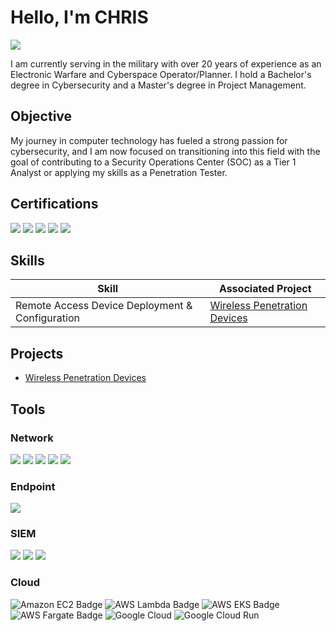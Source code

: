# Hello, I'm CHRIS
<a href="https://www.linkedin.com/in/christopher-toledo-pm-2b7624118/"><img src="https://img.shields.io/badge/-LinkedIn-0072b1?&style=for-the-badge&logo=linkedin&logoColor=white" /></a>

I am currently serving in the military with over 20 years of experience as an Electronic Warfare and Cyberspace Operator/Planner. I hold a Bachelor's degree in Cybersecurity and a Master's degree in Project Management.

## Objective

My journey in computer technology has fueled a strong passion for cybersecurity, and I am now focused on transitioning into this field with the goal of contributing to a Security Operations Center (SOC) as a Tier 1 Analyst or applying my skills as a Penetration Tester.


## Certifications
<div>
<img src="https://img.shields.io/badge/CompTIA-Security%2B-FF0000?&style=for-the-badge&logo=CompTIA&logoColor=white" />
<img src="https://img.shields.io/badge/CompTIA-CySA%2B-4D4D4D?&style=for-the-badge&logo=CompTIA&logoColor=white" />
<img src="https://img.shields.io/badge/CompTIA-CSAP-006400?style=for-the-badge&logo=CompTIA&logoColor=white" />    
<img src="https://img.shields.io/badge/EC--Council-CEH-005C5C?style=for-the-badge&logo=EC-Council&logoColor=white" />
<img src="https://img.shields.io/badge/AWS-Cloud_Practitioner-232F3E?style=for-the-badge&logo=Amazon-AWS&logoColor=white" />
</div>



## Skills

| Skill                                           | Associated Project         |
|-------------------------------------------------|----------------------------|
| Remote Access Device Deployment & Configuration | <a href="https://github.com/ScarletN3xus/Wireless-Penetration-Devices">Wireless Penetration Devices</a>|



## Projects
- [Wireless Penetration Devices](https://github.com/ScarletN3xus/Wireless-Penetration-Devices)



## Tools

### Network
<div>
    <img src="https://img.shields.io/badge/-Wireshark-1679A7?&style=for-the-badge&logo=Wireshark&logoColor=white" />
    <img src="https://img.shields.io/badge/Netstat-4D4D4D?style=for-the-badge&logo=Linux&logoColor=white" />
    <img src="https://img.shields.io/badge/Nmap-4D4D4D?style=for-the-badge&logo=Nmap&logoColor=white" />
    <img src="https://img.shields.io/badge/Nikto-4D4D4D?style=for-the-badge&logo=OpenVAS&logoColor=white" />
    <img src="https://img.shields.io/badge/Kismet-4D4D4D?style=for-the-badge&logo=Kismet&logoColor=white" />
</div>

### Endpoint
<div>
    <img src="https://img.shields.io/badge/-Microsoft_Defender_for_Endpoint-00A4EF?&style=for-the-badge&logo=Microsoft&logoColor=white" />
</div>

### SIEM
<div>
    <img src="https://img.shields.io/badge/-Microsoft_Sentinel-0078D4?&style=for-the-badge&logo=Microsoft&logoColor=white" />
    <img src="https://img.shields.io/badge/-Splunk-000000?&style=for-the-badge&logo=Splunk&logoColor=white" />
    <img src="https://img.shields.io/badge/-Elastic-005571?&style=for-the-badge&logo=Elastic&logoColor=white" />
</div>

### Cloud
<div>
    <img src="https://img.shields.io/badge/-Amazon%20EC2-FF9900?&style=for-the-badge&logo=amazon-aws&logoColor=white" alt="Amazon EC2 Badge">
    <img src="https://img.shields.io/badge/-AWS%20Lambda-232F3E?&style=for-the-badge&logo=aws-lambda&logoColor=white" alt="AWS Lambda Badge">
    <img src="https://img.shields.io/badge/-AWS%20EKS-232F3E?&style=for-the-badge&logo=amazon-eks&logoColor=white" alt="AWS EKS Badge">
    <img src="https://img.shields.io/badge/-AWS%20Fargate-232F3E?&style=for-the-badge&logo=aws-fargate&logoColor=white" alt="AWS Fargate Badge">
    <img src="https://img.shields.io/badge/-Google%20Cloud-13510387?&style=for-the-badge&logo=google-cloud&logoColor=white" alt="Google Cloud">
    <img src="https://img.shields.io/badge/-Google%20Cloud%20Run-13510387?&style=for-the-badge&logo=google-cloud&logoColor=white" alt="Google Cloud Run">
</div>
